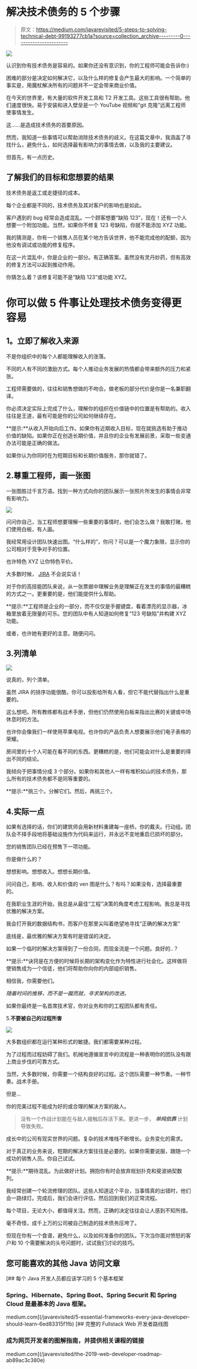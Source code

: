 # 解决技术债务的 5 个步骤

> 原文：<https://medium.com/javarevisited/5-steps-to-solving-technical-debt-99193277cb1a?source=collection_archive---------0----------------------->

![](img/767509d4f664595ead9d5c68c9e52d6f.png)

认识到你有技术债务是容易的。如果你还没有意识到，你的工程师可能会告诉你:)

困难的部分是决定如何解决它，以及什么样的修复会产生最大的影响。一个简单的事实是，用魔杖解决所有的问题并不一定会带来商业价值。

在今天的世界里，有大量的软件开发工具和 T2 开发工具。这些工具很有帮助。他们速度很快。易于安装和进入壁垒是一个 YouTube 视频和“git 克隆”远离工程师使事情发生。

这……是造成技术债务的首要原因。

然而，我知道一些事情可以帮助消除技术债务的歧义。在这篇文章中，我涵盖了寻找什么，避免什么，如何选择最有影响力的事情去做，以及我的主要建议。

但首先，有一点历史。

## 了解我们的目标和您想要的结果

技术债务是返工或走捷径的成本。

每个企业都是不同的，技术债务及其对客户的影响也是如此。

客户遇到的 bug 经常会造成混乱。一个顾客想要“缺陷 123”，现在！还有一个人想要一个附加功能。当然，如果你不修复 123 号缺陷，你就不能添加 XYZ 功能。

我的猜测是，你有一个销售人员在某个地方告诉世界，他不能完成他的配额，因为他没有调试或功能的修复程序。

在这一片混乱中，你是企业的一部分。有正确答案。虽然没有灵丹妙药，但有高效的修复方法可以起到推动作用。

你猜怎么着？该修复可能不是“缺陷 123”或功能 XYZ。

# 你可以做 5 件事让处理技术债务变得更容易

## **1。立即了解收入来源**

不是你组织中的每个人都能理解收入的涨落。

不同的人有不同的激励方式。每个人推动业务发展的热情都会带来额外的压力和紧张。

工程师需要做的，往往和销售想做的不吻合。做老板的部分代价是你是一名兼职翻译。

你必须决定实际上完成了什么，理解你的组织在价值链中的位置是有帮助的。收入往往是王道，最有可能是你的公司如何继续存在。

**提示:**从收入开始向后工作。如果你有近期收入目标，现在就挑选有助于推动价值的缺陷。如果你正在创造长期价值，并且你的企业有发展前景，采取一些变通办法可能是正确的做法。

如果你认为你同时在为短期目标和长期价值服务，那你就错了。

## 2.**尊重工程师，画一张图**

一张图胜过千言万语。找到一种方式向你的团队展示一张照片所发生的事情会非常有影响力。

![](img/1042ffea70d7e2693ce7378f1c10574a.png)

问问你自己，当工程师想要理解一些重要的事情时，他们会怎么做？我敢打赌，他们使用白板，有人画。

我经常用设计团队快速出图。“什么样的”，你问？可以是一个魔力象限，显示你的公司相对于竞争对手的位置。

也许特色 XYZ 让你特色平价。

大多数时候， [JIRA](https://javarevisited.blogspot.com/2020/08/top-5-courses-to-learn-jira-for.html) 不会说实话！

对于你的高技能团队来说，从一张票据中理解业务是理解正在发生的事情的最糟糕的方式之一。更重要的是，他们能提供什么帮助。

**提示:**工程师是企业的一部分，而不仅仅是手握键盘，看着漂亮的显示器，冰箱里放着无限量的可乐。您的团队中有人知道如何修复“123 号缺陷”并构建 XYZ 功能。

或者，也许她有更好的主意。随便问问。

## 3.**列清单**

![](img/d79297718b5fc6502e43fcf662641e7e.png)

说真的，列个清单。

虽然 JIRA 的排序功能很酷，你可以投影给所有人看，但它不能代替指出什么是重要的。

这么想吧。所有教练都有战术手册，但他们仍然使用白板来指出比赛的关键或中场休息时的方法。

也许你会像我们一样使用苹果电视。也许你的产品负责人想要展示他们电子表格的荣耀。

房间里的十个人可能在看不同的东西。更糟糕的是，他们可能会对什么是重要的得出不同的结论。

我倾向于把事情分成 3 个部分。如果你和其他人一样有堆积如山的技术债务，那么所有的技术债务都不是同等重要的。

**提示:**挑三个。分解它们。然后，再挑三个。

## 4.**实际一点**

如果有选择的话，你们的建筑师会用新材料重建每一座桥。你的戴夫。行动组。团队会不择手段地将基础设施作为代码来运行，并永远不变地重启已损坏的部分。

您的销售团队已经在预售下一项功能。

你是做什么的？

想想影响。想想收入。想想长期价值。

问问自己，影响、收入和价值的 ven 图是什么？有吗？如果没有，选择最重要的。

在我职业生涯的开始，我总是从最佳“工程”决策的角度考虑工程影响。我总是寻找优雅的解决方案。

我会打开我的数据结构书，而客户在那里尖叫着绝望地寻找“正确的解决方案”

底线是，最优雅的解决方案有时是错误的决定。

如果一个临时的解决方案得到了一份合同，而现金流是一个问题。良好的..？

**提示:**诀窍是在方便的时候将长期的架构变化作为特性进行社会化。这样做将使销售成为一个信徒，他们将帮助你向你的内部组织销售。

相信我，你需要他们。

*随着时间的推移，而不是一蹴而就，寻求架构的改进。*

如果你最终是一名首席技术官，你对业务和你的工程团队都有责任。

5.**不要被自己的过程所害**

![](img/e474fdb34d3b1ffda6750b393240ef61.png)

大多数组织都在运行某种形式的敏捷。我们都需要某种过程。

为了过程而过程妨碍了我们。机械地遵循宣言中的流程是一种表明你的团队没有跟上商业步伐的可靠方式。

当然，大多数时候，你需要一个结构良好的过程。这个团队需要一种节奏。一种节奏。战术手册。

但是…

你的完美过程不能成为好的或合理的解决方案的敌人。

> 没有一个作战计划能在与敌人接触后存活下来。更进一步， ***单纯依靠*** 计划导致失败。

成长中的公司有现实世界的问题。复杂的技术堆栈不断增长。业务变化的需求。

对于真正的业务来说，短期的解决方案往往是必要的。如果你需要说服，跟随一个成功的销售人员。你自己试试。

**提示:**期待混乱。为此做好计划。拥抱你有时会放弃规划扑克和斐波纳契数列。

我经常创建一个轮流修理的团队。这些人知道这个平台，当事情真的出错时，他们会一路绿灯。完成后，我们会进行评估，然后回到我们的正常流程。

每个项目，无论大小，都值得关注。然而，正确的决定往往会让人感到不知所措。

毫不奇怪，成千上万的公司被自己制造的技术债务压垮了。

但现在你有一个食谱，避免什么，以及如何准备你的团队。下次当你面对愤怒的客户和 10 个需要解决的头号问题时，试试我们讨论的技巧。

## 您可能喜欢的其他 Java 访问文章

[](/javarevisited/5-essential-frameworks-every-java-developer-should-learn-6ed83315f1fb) [## 每个 Java 开发人员都应该学习的 5 个基本框架

### Spring、Hibernate、Spring Boot、Spring Securit 和 Spring Cloud 是最基本的 Java 框架。

medium.com](/javarevisited/5-essential-frameworks-every-java-developer-should-learn-6ed83315f1fb) [](/javarevisited/the-2019-web-developer-roadmap-ab89ac3c380e) [## 完整的 Fullstack Web 开发者路线图

### 成为网页开发者的图解指南，并提供相关课程的链接

medium.com](/javarevisited/the-2019-web-developer-roadmap-ab89ac3c380e)